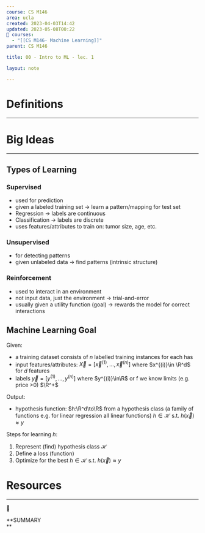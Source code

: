 ```yaml
---
course: CS M146
area: ucla
created: 2023-04-03T14:42
updated: 2023-05-08T00:22
📕 courses:
  - "[[CS M146- Machine Learning]]"
parent: CS M146

title: 00 - Intro to ML - lec. 1

layout: note

---
```

# Definitions

---

# Big Ideas

---

## Types of Learning

### Supervised

- used for prediction
- given a labeled training set → learn a pattern/mapping for test set
- Regression → labels are continuous
- Classification → labels are discrete
- uses features/attributes to train on: tumor size, age, etc.

### Unsupervised

- for detecting patterns
- given unlabeled data → find patterns (intrinsic structure)

### Reinforcement

- used to interact in an environment
- not input data, just the environment → trial-and-error
- usually given a utility function (goal) → rewards the model for correct interactions

## Machine Learning Goal

Given:

- a training dataset consists of $n$﻿ labelled training instances for each has
- input features/attributes: $\vec X = [\vec x^{(1)},…,\vec x^{(n)}]$﻿ where $x^{(i)}\in \R^d$﻿ for $d$﻿ features
- labels $\vec y=[y^{(1)},…,y^{(n)}]$﻿ where $y^{(i)}\in\R$﻿ or f we know limits (e.g. price >0) $\R^+$﻿

Output:

- hypothesis function: $h:\R^d\to\R$﻿ from a hypothesis class (a family of functions e.g. for linear regression all linear functions) $h\in \mathcal H$﻿ s.t. $h(\vec x)\approx y$﻿

  

Steps for learning $h$﻿:

1. Represent (find) hypothesis class $\mathcal H$﻿
2. Define a loss (function)
3. Optimize for the best $h\in \mathcal H$﻿ s.t. $h(\vec x)\approx y$﻿

# Resources

---

[](https://www.notion.soundefined)

📌

**SUMMARY  
**